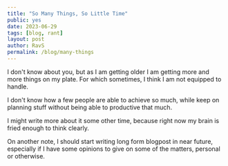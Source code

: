 ```yaml
---
title: "So Many Things, So Little Time"
public: yes
date: 2023-06-29
tags: [blog, rant]
layout: post
author: RavS
permalink: /blog/many-things
---
```


I don't know about you, but as I am getting older I am getting more and more things on my plate. For which sometimes, I think I am not equipped to handle. 

I don't know how a few people are able to achieve so much, while keep on planning stuff without being able to productive that much. 

I might write more about it some other time, because right now my brain is fried enough to think clearly. 

On another note, I should start writing long form blogpost in near future, especially if I have some opinions to give on some of the matters, personal or otherwise. 
